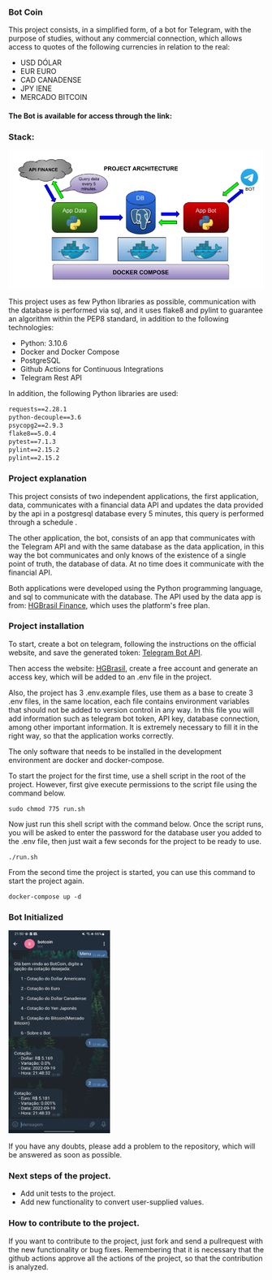 ### Bot Coin
This project consists, in a simplified form, of a bot for Telegram, with the purpose of studies, without any commercial connection, which allows access to quotes of the following currencies in relation to the real:
- USD DÓLAR
- EUR EURO
- CAD CANADENSE
- JPY IENE
- MERCADO BITCOIN

#### The Bot is available for access through the link:

### Stack:

<img src="https://raw.githubusercontent.com/luisgs7/images-projects/main/bot-coin/bot-coin.png">

This project uses as few Python libraries as possible, communication with the database is performed via sql, and it uses flake8 and pylint to guarantee an algorithm within the PEP8 standard, in addition to the following technologies:
- Python: 3.10.6
- Docker and Docker Compose
- PostgreSQL
- Github Actions for Continuous Integrations
- Telegram Rest API

In addition, the following Python libraries are used:
```
requests==2.28.1
python-decouple==3.6
psycopg2==2.9.3
flake8==5.0.4
pytest==7.1.3
pylint==2.15.2
pylint==2.15.2
```
### Project explanation

This project consists of two independent applications, the first application, data, communicates with a financial data API and updates the data provided by the api in a postgresql database every 5 minutes, this query is performed through a schedule .

The other application, the bot, consists of an app that communicates with the Telegram API and with the same database as the data application, in this way the bot communicates and only knows of the existence of a single point of truth, the database of data. At no time does it communicate with the financial API.

Both applications were developed using the Python programming language, and sql to communicate with the database. The API used by the data app is from: <a href="https://hgbrasil.com/status/finance">HGBrasil Finance</a>, which uses the platform's free plan.

### Project installation

To start, create a bot on telegram, following the instructions on the official website, and save the generated token: <a href="https://core.telegram.org/bots">Telegram Bot API</a>. 

Then access the website: <a href="https://hgbrasil.com/">HGBrasil</a>, create a free account and generate an access key, which will be added to an .env file in the project.

Also, the project has 3 .env.example files, use them as a base to create 3 .env files, in the same location, each file contains environment variables that should not be added to version control in any way. In this file you will add information such as telegram bot token, API key, database connection, among other important information. It is extremely necessary to fill it in the right way, so that the application works correctly.

The only software that needs to be installed in the development environment are docker and docker-compose.

To start the project for the first time, use a shell script in the root of the project. However, first give execute permissions to the script file using the command below.
```
sudo chmod 775 run.sh
```

Now just run this shell script with the command below. Once the script runs, you will be asked to enter the password for the database user you added to the .env file, then just wait a few seconds for the project to be ready to use.
```
./run.sh
```
From the second time the project is started, you can use this command to start the project again.
```
docker-compose up -d
```

### Bot Initialized

<p><img alt="Image" title="icon" src="https://raw.githubusercontent.com/luisgs7/images-projects/main/bot-coin/telegram-bot-coin.jpg" width="200" height="400"></p>

If you have any doubts, please add a problem to the repository, which will be answered as soon as possible.

### Next steps of the project.

- Add unit tests to the project.
- Add new functionality to convert user-supplied values.

### How to contribute to the project.

If you want to contribute to the project, just fork and send a pullrequest with the new functionality or bug fixes. Remembering that it is necessary that the github actions approve all the actions of the project, so that the contribution is analyzed.
